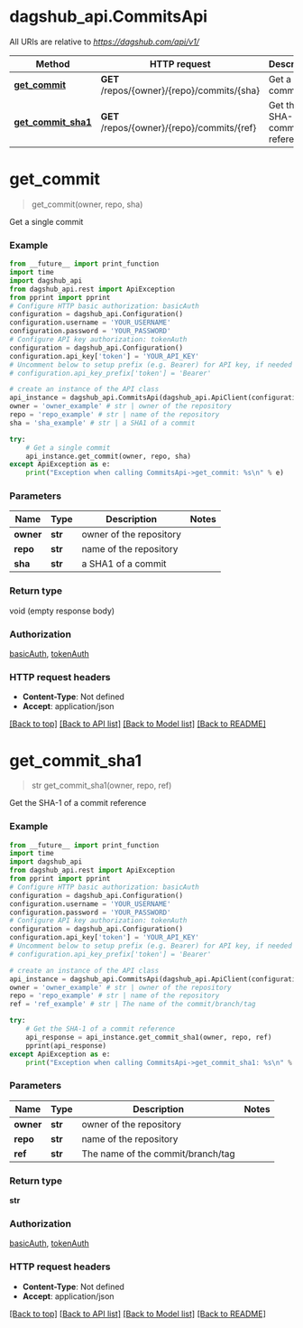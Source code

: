 # dagshub_api.CommitsApi

All URIs are relative to *https://dagshub.com/api/v1/*

Method | HTTP request | Description
------------- | ------------- | -------------
[**get_commit**](CommitsApi.md#get_commit) | **GET** /repos/{owner}/{repo}/commits/{sha} | Get a single commit
[**get_commit_sha1**](CommitsApi.md#get_commit_sha1) | **GET** /repos/{owner}/{repo}/commits/{ref} | Get the SHA-1 of a commit reference

# **get_commit**
> get_commit(owner, repo, sha)

Get a single commit

### Example
```python
from __future__ import print_function
import time
import dagshub_api
from dagshub_api.rest import ApiException
from pprint import pprint
# Configure HTTP basic authorization: basicAuth
configuration = dagshub_api.Configuration()
configuration.username = 'YOUR_USERNAME'
configuration.password = 'YOUR_PASSWORD'
# Configure API key authorization: tokenAuth
configuration = dagshub_api.Configuration()
configuration.api_key['token'] = 'YOUR_API_KEY'
# Uncomment below to setup prefix (e.g. Bearer) for API key, if needed
# configuration.api_key_prefix['token'] = 'Bearer'

# create an instance of the API class
api_instance = dagshub_api.CommitsApi(dagshub_api.ApiClient(configuration))
owner = 'owner_example' # str | owner of the repository
repo = 'repo_example' # str | name of the repository
sha = 'sha_example' # str | a SHA1 of a commit

try:
    # Get a single commit
    api_instance.get_commit(owner, repo, sha)
except ApiException as e:
    print("Exception when calling CommitsApi->get_commit: %s\n" % e)
```

### Parameters

Name | Type | Description  | Notes
------------- | ------------- | ------------- | -------------
 **owner** | **str**| owner of the repository | 
 **repo** | **str**| name of the repository | 
 **sha** | **str**| a SHA1 of a commit | 

### Return type

void (empty response body)

### Authorization

[basicAuth](../README.md#basicAuth), [tokenAuth](../README.md#tokenAuth)

### HTTP request headers

 - **Content-Type**: Not defined
 - **Accept**: application/json

[[Back to top]](#) [[Back to API list]](../README.md#documentation-for-api-endpoints) [[Back to Model list]](../README.md#documentation-for-models) [[Back to README]](../README.md)

# **get_commit_sha1**
> str get_commit_sha1(owner, repo, ref)

Get the SHA-1 of a commit reference

### Example
```python
from __future__ import print_function
import time
import dagshub_api
from dagshub_api.rest import ApiException
from pprint import pprint
# Configure HTTP basic authorization: basicAuth
configuration = dagshub_api.Configuration()
configuration.username = 'YOUR_USERNAME'
configuration.password = 'YOUR_PASSWORD'
# Configure API key authorization: tokenAuth
configuration = dagshub_api.Configuration()
configuration.api_key['token'] = 'YOUR_API_KEY'
# Uncomment below to setup prefix (e.g. Bearer) for API key, if needed
# configuration.api_key_prefix['token'] = 'Bearer'

# create an instance of the API class
api_instance = dagshub_api.CommitsApi(dagshub_api.ApiClient(configuration))
owner = 'owner_example' # str | owner of the repository
repo = 'repo_example' # str | name of the repository
ref = 'ref_example' # str | The name of the commit/branch/tag

try:
    # Get the SHA-1 of a commit reference
    api_response = api_instance.get_commit_sha1(owner, repo, ref)
    pprint(api_response)
except ApiException as e:
    print("Exception when calling CommitsApi->get_commit_sha1: %s\n" % e)
```

### Parameters

Name | Type | Description  | Notes
------------- | ------------- | ------------- | -------------
 **owner** | **str**| owner of the repository | 
 **repo** | **str**| name of the repository | 
 **ref** | **str**| The name of the commit/branch/tag | 

### Return type

**str**

### Authorization

[basicAuth](../README.md#basicAuth), [tokenAuth](../README.md#tokenAuth)

### HTTP request headers

 - **Content-Type**: Not defined
 - **Accept**: application/json

[[Back to top]](#) [[Back to API list]](../README.md#documentation-for-api-endpoints) [[Back to Model list]](../README.md#documentation-for-models) [[Back to README]](../README.md)

